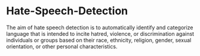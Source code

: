 # Hate-Speech-Detection
The aim of hate speech detection is to automatically identify and categorize language that is intended to incite hatred, violence, or discrimination against individuals or groups based on their race, ethnicity, religion, gender, sexual orientation, or other personal characteristics.
